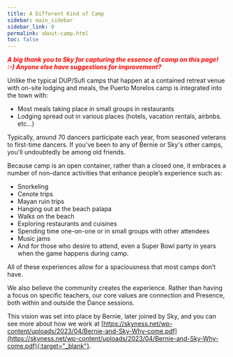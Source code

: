 ```yaml
---
title: A Different Kind of Camp
sidebar: main_sidebar
sidebar_link: 0
permalink: about-camp.html
toc: false
---
```


<span style="color:red">***A big thank you to Sky for capturing the essence of camp on this page! :-) Anyone else have suggestions for improvement?***</span>

Unlike the typical DUP/Sufi camps that happen at a contained retreat venue with on-site lodging and meals, the Puerto Morelos camp is integrated into the town with:

* Most meals taking place in small groups in restaurants
* Lodging spread out in various places (hotels, vacation rentals, airbnbs. etc...)

Typically, around 70 dancers participate each year, from seasoned veterans to first-time dancers. If you've been to any of Bernie or Sky's other camps, you'll undoubtedly be among old friends.

Because camp is an open container, rather than a closed one, it embraces a number of non-dance activities that enhance people’s experience such as:

* Snorkeling
* Cenote trips
* Mayan ruin trips
* Hanging out at the beach palapa
* Walks on the beach
* Exploring restaurants and cuisines
* Spending time one-on-one or in small groups with other attendees
* Music jams
* And for those who desire to attend, even a Super Bowl party in years when the game happens during camp.

All of these experiences allow for a spaciousness that most camps don’t have. 

We also believe the community creates the experience. Rather than having a focus on specific teachers, our core values are connection and Presence, both within and outside the Dance sessions.

This vision was set into place by Bernie, later joined by Sky, and you can see more about how we work at [https://skyness.net/wp-content/uploads/2023/04/Bernie-and-Sky-Why-come.pdf](https://skyness.net/wp-content/uploads/2023/04/Bernie-and-Sky-Why-come.pdf){:target="_blank"}.